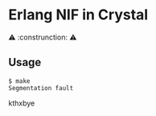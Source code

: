 # Erlang NIF in Crystal

:warning: :construnction: :warning:

## Usage

    $ make
    Segmentation fault

kthxbye
